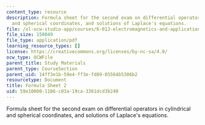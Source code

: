 ```yaml
---
content_type: resource
description: Formula sheet for the second exam on differential operators in cylindrical
  and spherical coordinates, and solutions of Laplace's equations.
file: /ol-ocw-studio-app/courses/6-013-electromagnetics-and-applications-fall-2005/59e100001186c03a19ca3361dcd3b240_formula_sheet2.pdf
file_size: 150049
file_type: application/pdf
learning_resource_types: []
license: https://creativecommons.org/licenses/by-nc-sa/4.0/
ocw_type: OCWFile
parent_title: Study Materials
parent_type: CourseSection
parent_uid: 14ff3e1b-59e4-ff3e-fd09-05564b5306b2
resourcetype: Document
title: Formula Sheet 2
uid: 59e10000-1186-c03a-19ca-3361dcd3b240
---
```

Formula sheet for the second exam on differential operators in cylindrical and spherical coordinates, and solutions of Laplace's equations.